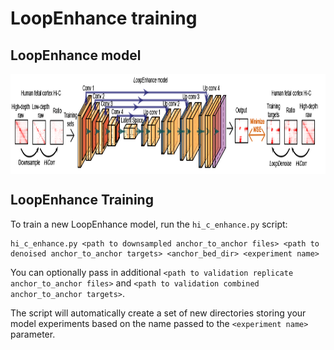 # LoopEnhance training

## LoopEnhance model
<p align="center">
<img align="center" src="https://github.com/JinLabBioinfo/DeepLoop/blob/master/images/LoopEnhance_model.PNG" width="900" height="160">
</p>

## LoopEnhance Training

To train a new LoopEnhance model, run the `hi_c_enhance.py` script:

```
hi_c_enhance.py <path to downsampled anchor_to_anchor files> <path to denoised anchor_to_anchor targets> <anchor_bed_dir> <experiment name>
```

You can optionally pass in additional `<path to validation replicate anchor_to_anchor files>` and `<path to validation combined anchor_to_anchor targets>`.

The script will automatically create a set of new directories storing your model experiments based on the name passed to the `<experiment name>` parameter.
